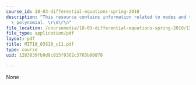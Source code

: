 ```yaml
---
course_id: 18-03-differential-equations-spring-2010
description: "This resource contains information related to modes and the characteristic\
  \ polynomial. \r\n\r\n"
file_location: /coursemedia/18-03-differential-equations-spring-2010/1283839fb9d8c815f9362c3703b80878_MIT18_03S10_c11.pdf
file_type: application/pdf
layout: pdf
title: MIT18_03S10_c11.pdf
type: course
uid: 1283839fb9d8c815f9362c3703b80878

---
```

None